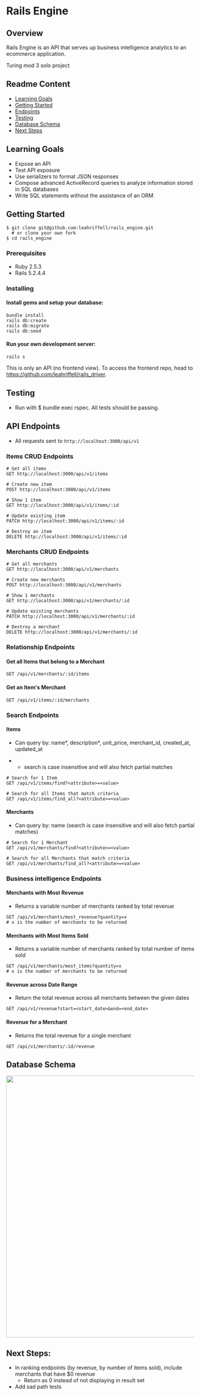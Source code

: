 # Rails Engine

## Overview
Rails Engine is an API that serves up business intelligence analytics to an ecommerce application.

Turing mod 3 solo project

## Readme Content
- [Learning Goals](#learning-goals)
- [Getting Started](#getting-started)
- [Endpoints](#endpoints)
- [Testing](#testing)
- [Database Schema](#database-schema)
- [Next Steps](#next-steps)

## Learning Goals
- Expose an API
- Test API exposure
- Use serializers to format JSON responses
- Compose advanced ActiveRecord queries to analyze information stored in SQL databases
- Write SQL statements without the assistance of an ORM

## Getting Started
```
$ git clone git@github.com:leahriffell/rails_engine.git 
  # or clone your own fork
$ cd rails_engine
```

### Prerequisites
- Ruby 2.5.3
- Rails 5.2.4.4

### Installing
#### Install gems and setup your database:
```
bundle install
rails db:create
rails db:migrate
rails db:seed
```
#### Run your own development server:
```
rails s
```
This is only an API (no frontend view). To access the frontend repo, head to https://github.com/leahriffell/rails_driver.

## Testing
- Run with $ bundle exec rspec. All tests should be passing.

## API Endpoints
- All requests sent to `http://localhost:3000/api/v1`

### Items CRUD Endpoints
```
# Get all items
GET http://localhost:3000/api/v1/items

# Create new item
POST http://localhost:3000/api/v1/items

# Show 1 item
GET http://localhost:3000/api/v1/items/:id

# Update existing item
PATCH http://localhost:3000/api/v1/items/:id

# Destroy an item
DELETE http://localhost:3000/api/v1/items/:id
```

### Merchants CRUD Endpoints
```
# Get all merchants
GET http://localhost:3000/api/v1/merchants

# Create new merchants
POST http://localhost:3000/api/v1/merchants

# Show 1 merchants
GET http://localhost:3000/api/v1/merchants/:id

# Update existing merchants
PATCH http://localhost:3000/api/v1/merchants/:id

# Destroy a merchant
DELETE http://localhost:3000/api/v1/merchants/:id
```

### Relationship Endpoints
#### Get all Items that belong to a Merchant
```
GET /api/v1/merchants/:id/items
```

#### Get an Item's Merchant
```
GET /api/v1/items/:id/merchants
```

### Search Endpoints
#### Items
- Can query by: name*, description*, unit_price, merchant_id, created_at, updated_at

- * search is case insensitive and will also fetch partial matches

```
# Search for 1 Item
GET /api/v1/items/find?<attribute>=<value>

# Search for all Items that match criteria
GET /api/v1/items/find_all?<attribute>=<value>
```

#### Merchants
- Can query by: name (search is case insensitive and will also fetch partial matches)
```
# Search for 1 Merchant
GET /api/v1/merchants/find?<attribute>=<value>

# Search for all Merchants that match criteria
GET /api/v1/merchants/find_all?<attribute>=<value>
```

### Business intelligence Endpoints
#### Merchants with Most Revenue
- Returns a variable number of merchants ranked by total revenue
```
GET /api/v1/merchants/most_revenue?quantity=x
# x is the number of merchants to be returned
```

#### Merchants with Most Items Sold
- Returns a variable number of merchants ranked by total number of items sold
```
GET /api/v1/merchants/most_items?quantity=x
# x is the number of merchants to be returned
```

#### Revenue across Date Range
- Return the total revenue across all merchants between the given dates
```
GET /api/v1/revenue?start=<start_date>&end=<end_date>
```

#### Revenue for a Merchant
- Returns the total revenue for a single merchant
```
GET /api/v1/merchants/:id/revenue
```

## Database Schema
<img src="https://user-images.githubusercontent.com/34531014/96935920-550ab080-1482-11eb-8abe-5323ebe0e408.png" width="700">

## Next Steps:
- In ranking endpoints (by revenue, by number of items sold), include merchants that have $0 revenue
  - Return as 0 instead of not displaying in result set
- Add sad path tests
